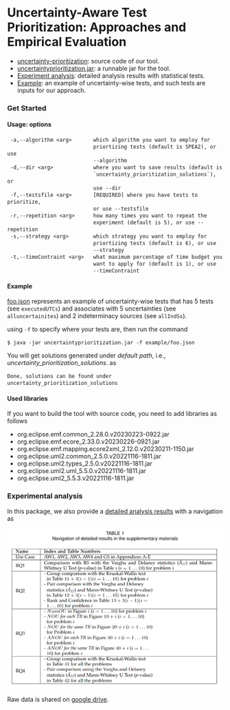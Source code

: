 # Uncertainty-Aware Test Prioritization: Approaches and Empirical Evaluation

- [uncertainty-prioritization](uncertainty-prioritization): source code of our tool.
- [uncertaintyprioritization.jar](uncertaintyprioritization.jar): a runnable jar for the tool.
- [Experiment analysis](experiment-analysis/detailed_analysis_results.pdf): detailed analysis results with statistical tests.
- [Example](example/foo.json): an example of uncertainty-wise tests, and such tests are inputs for our approach.

### Get Started

#### Usage: options
```
 -a,--algorithm <arg>       which algorithm you want to employ for
                            priortizing tests (default is SPEA2), or use
                            --algorithm
 -d,--dir <arg>             where you want to save results (default is
                            `uncertainty_prioritization_solutions`), or
                            use --dir
 -f,--testsfile <arg>       [REQUIRED] where you have tests to prioritize,
                            or use --testsfile
 -r,--repetition <arg>      how many times you want to repeat the
                            experiment (default is 5), or use --repetition
 -s,--strategy <arg>        which strategy you want to employ for
                            priortizing tests (default is 6), or use
                            --strategy
 -t,--timeContraint <arg>   what maximum percentage of time budget you
                            want to apply for (default is 1), or use
                            --timeContraint
```

#### Example

[foo.json](example/foo.json) represents an example of uncertainty-wise tests that has 5 tests (see `executedUTCs`) and associates with 5 uncertainties (see `alluncertainites`) and 2 indeterminacy sources (see `allIndSs`).

using `-f` to specify where your tests are, then run the command
```command
$ java -jar uncertaintyprioritization.jar -f example/foo.json
```

You will get solutions generated under _default path_, i.e., _uncertainty_prioritization_solutions_. as
```output
Done, solutions can be found under uncertainty_prioritization_solutions
```

#### Used libraries

If you want to build the tool with source code, you need to add libraries as follows

- org.eclipse.emf.common_2.28.0.v20230223-0922.jar
- org.eclipse.emf.ecore_2.33.0.v20230226-0921.jar
- org.eclipse.emf.mapping.ecore2xml_2.12.0.v20230211-1150.jar
- org.eclipse.uml2.common_2.5.0.v20221116-1811.jar
- org.eclipse.uml2.types_2.5.0.v20221116-1811.jar
- org.eclipse.uml2.uml_5.5.0.v20221116-1811.jar
- org.eclipse.uml2_5.5.3.v20221116-1811.jar

### Experimental analysis

In this package, we also provide a [detailed analysis results](experiment-analysis/detailed_analysis_results.pdf) with a navigation as

![navigation](experiment-analysis/results-navigation.png)

Raw data is shared on [google drive](https://drive.google.com/file/d/1oXhVR0boBhEXiOv8QBwICtCDH_KyhlgX/view?usp=drivesdk).
